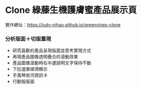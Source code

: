 # Clone 綠藤生機護膚蜜產品展示頁

實作網址：https://judy-nihao.github.io/greenvines-clone

### 分析版面＋切版重現
- 研究喜歡的產品呈現版面並思考實現方式
- 再現產品圖像透明疊合的滾動效果
- 產品圖像滾動時右半邊說明文字保持不動
- 下拉選單順滑顯示
- 手風琴收河資訊卡
- 行動版版面
